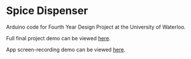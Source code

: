 # Spice Dispenser

Arduino code for Fourth Year Design Project at the University of Waterloo.

Full final project demo can be viewed [here](https://drive.google.com/file/d/13dI3-GI8lUCPyhAbDY7HL9Iy4zWx_vAk/view).

App screen-recording demo can be viewed [here](https://drive.google.com/file/d/1EOdu8mMEqejh8259nJ88oLDc2F6BnZNy/view?usp=sharing).
